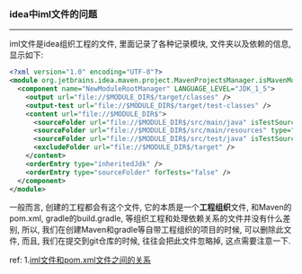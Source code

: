 ### idea中iml文件的问题

---

iml文件是idea组织工程的文件, 里面记录了各种记录模块, 文件夹以及依赖的信息, 显示如下:
```xml
<?xml version="1.0" encoding="UTF-8"?>
<module org.jetbrains.idea.maven.project.MavenProjectsManager.isMavenModule="true" type="JAVA_MODULE" version="4">
  <component name="NewModuleRootManager" LANGUAGE_LEVEL="JDK_1_5">
    <output url="file://$MODULE_DIR$/target/classes" />
    <output-test url="file://$MODULE_DIR$/target/test-classes" />
    <content url="file://$MODULE_DIR$">
      <sourceFolder url="file://$MODULE_DIR$/src/main/java" isTestSource="false" />
      <sourceFolder url="file://$MODULE_DIR$/src/main/resources" type="java-resource" />
      <sourceFolder url="file://$MODULE_DIR$/src/test/java" isTestSource="true" />
      <excludeFolder url="file://$MODULE_DIR$/target" />
    </content>
    <orderEntry type="inheritedJdk" />
    <orderEntry type="sourceFolder" forTests="false" />
  </component>
</module>
```
一般而言, 创建的工程都会有这个文件, 它的本质是一个**工程组织**文件, 和Maven的pom.xml, gradle的build.gradle, 等组织工程和处理依赖关系的文件并没有什么差别, 所以, 我们在创建Maven和gradle等自带工程组织的项目的时候, 可以删除此文件, 而且, 我们在提交到git仓库的时候, 往往会把此文件忽略掉, 这点需要注意一下.

ref:
1.[iml文件和pom.xml文件之间的关系](https://stackoverrun.com/cn/q/13107621)


